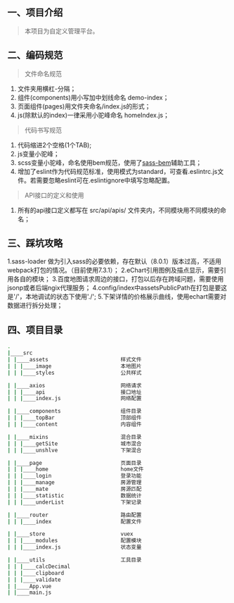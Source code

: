 ## 一、项目介绍 ##
> 本项目为自定义管理平台。
> 

## 二、编码规范 ##
> 文件命名规范

1. 文件夹用横杠-分隔；
2. 组件(components)用小写加中划线命名 demo-index；
3. 页面组件(pages)用文件夹命名/index.js的形式；
4. js(除默认的index)一律采用小驼峰命名 homeIndex.js；

> 代码书写规范

1. 代码缩进2个空格(1个TAB);
2. js变量小驼峰；
3. scss变量小驼峰，命名使用bem规范，使用了[sass-bem](https://www.npmjs.com/package/sass-bem)辅助工具；
4. 增加了eslint作为代码规范标准，使用模式为standard，可查看.eslintrc.js文件。若需要忽略eslint可在.eslintignore中填写忽略配置。

> API接口的定义和使用
1. 所有的api接口定义都写在 src/api/apis/ 文件夹内，不同模块用不同模块的命名；

## 三、踩坑攻略 ##

1.sass-loader 做为引入sass的必要依赖，存在默认（8.0.1）版本过高，不适用webpack打包的情况。（目前使用7.3.1）；
2.eChart引用图例及描点显示，需要引用各自的模块；
3.百度地图请求周边的接口，打包以后存在跨域问题，需要使用jsonp或者后端ngix代理服务；
4.config/index中assetsPublicPath在打包是要这是'/'，本地调试的状态下使用'./';
5.下架详情的价格展示曲线，使用echart需要对数据进行拆分处理；

## 四、项目目录 ##
``` bash
.
|____src					        
| |____assets     					样式文件
| | |____image                      本地图片
| | |____styles                     公共样式

| |____axios	                    网络请求
| | |____api                        接口地址
| | |____index.js				    网络配置 

| |____components                   组件目录
| | |____topBar					    顶部组件 
| | |____content					内容组件   

| |____mixins                       混合目录
| | |____getSite		            城市混合
| | |____unshlve			        下架混合

| |____page	                        页面目录
| | |____home                       home文件
| | |____login                      登录功能
| | |____manage                     房源管理
| | |____mate                       房源匹配
| | |____statistic				    数据统计    
| | |____underList                  下架记录

| |____router                       路由配置
| | |____index					    配置文件    

| |____store                        vuex
| | |____modules                    配置模块
| | |____index.js					状态变量     

| |____utils                        工具目录
| | |____calcDecimal
| | |____clipboard
| | |____validate				        
| |____App.vue				      
| |____main.js				        

```

